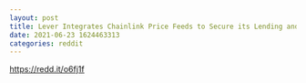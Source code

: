 ```yaml
--- 
layout: post 
title: Lever Integrates Chainlink Price Feeds to Secure its Lending and Margin Trading Platform 
date: 2021-06-23 1624463313 
categories: reddit 
--- 
```

https://redd.it/o6fj1f